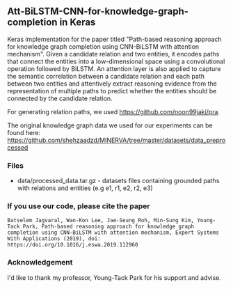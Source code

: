 ## Att-BiLSTM-CNN-for-knowledge-graph-completion in Keras


Keras implementation for the paper titled "Path-based reasoning approach for knowledge graph completion using CNN-BiLSTM with attention mechanism". Given a candidate relation and two entities, it encodes paths that connect the entities into a low-dimensional space using a convolutional operation followed by BiLSTM. An attention layer is also applied to capture the semantic correlation between a candidate relation and each path between two entities and attentively extract reasoning evidence from the representation of multiple paths to predict whether the entities should be connected by the candidate relation. 

For generating relation paths, we used https://github.com/noon99jaki/pra.

The original knowledge graph data we used for our experiments can be found here: https://github.com/shehzaadzd/MINERVA/tree/master/datasets/data_preprocessed

### Files

- data/processed_data.tar.gz - datasets files containing grounded paths with relations and entities (e.g e1, r1, e2, r2, e3)


### If you use our code, please cite the paper

```Batselem Jagvaral, Wan-Kon Lee, Jae-Seung Roh, Min-Sung Kim, Young-Tack Park, Path-based reasoning approach for knowledge graph completion using CNN-BiLSTM with attention mechanism, Expert Systems With Applications (2019), doi: https://doi.org/10.1016/j.eswa.2019.112960```

### Acknowledgement

I'd like to thank my professor, Young-Tack Park for his support and advise.
